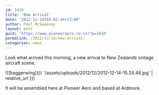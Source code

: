 ```yaml
---
id: 1410
title: 'New Arrival'
date: '2012-12-14T03:02:44+13:00'
author: Paul McSweeney
layout: post
guid: 'https://www.pioneeraero.co.nz/?p=1410'
permalink: /2012/12/14/new-arrival/
categories: news
---
```


Look what arrived this morning, a new arrival to New Zealands vintage aircraft scene.

![Staggerwing]({{ '/assets/uploads/2012/12/2012-12-14-15.24.46.jpg' | relative_url }})

It will be assembled here at Pioneer Aero and based at Ardmore.
